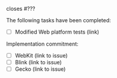 closes #???

The following tasks have been completed:

 * [ ] Modified Web platform tests (link)

Implementation commitment:

 * [ ] WebKit (link to issue)
 * [ ] Blink (link to issue)
 * [ ] Gecko (link to issue)
